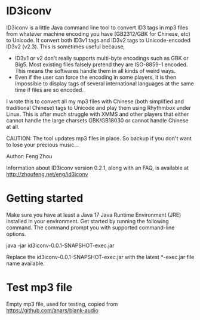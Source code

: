 # ID3iconv
ID3iconv is a little Java command line tool to convert ID3 tags in mp3 files from whatever machine encoding you have (GB2312/GBK for Chinese, etc) to Unicode. It convert both ID3v1 tags and ID3v2 tags to Unicode-encoded ID3v2 (v2.3). This is sometimes useful because,

- ID3v1 or v2 don't really supports multi-byte encodings such as GBK or Big5. Most existing files falsely pretend they are ISO-8859-1 encoded. This means the softwares handle them in all kinds of weird ways.
- Even if the user can force the encoding in some players, it is then impossible to display tags of several international languages at the same time if files are so encoded.

I wrote this to convert all my mp3 files with Chinese (both simplified and traditional Chinese) tags to Unicode and play them using Rhythmbox under Linux. This is after much struggle with XMMS and other players that either cannot handle the large charsets GBK/GB18030 or cannot handle Chinese at all.

CAUTION: The tool updates mp3 files in place. So backup if you don't want to lose your precious music...

Author: Feng Zhou

Information about ID3iconv version 0.2.1, along with an FAQ, is available at 
http://zhoufeng.net/eng/id3iconv

# Getting started
Make sure you have at least a Java 17 Java Runtime Environment (JRE) installed in your environment.  Get started by running the following command.
The command prompt you with supported command-line options.

java -jar id3iconv-0.0.1-SNAPSHOT-exec.jar

Replace the id3iconv-0.0.1-SNAPSHOT-exec.jar with the latest *-exec.jar file name available.

# Test mp3 file
Empty mp3 file, used for testing, copied from https://github.com/anars/blank-audio
